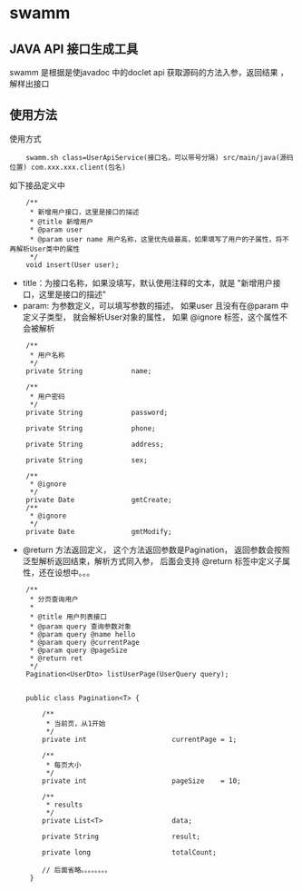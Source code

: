 
# swamm
## JAVA API 接口生成工具

swamm 是根据是使javadoc 中的doclet api 获取源码的方法入参，返回结果 ，解样出接口 

## 使用方法
使用方式
  
```
    swamm.sh class=UserApiService(接口名，可以带号分隔) src/main/java(源码位置) com.xxx.xxx.client(包名)
```

如下接品定义中
```
    /**
     * 新增用户接口，这里是接口的描述
     * @title 新增用户
     * @param user
     * @param user name 用户名称，这里优先级最高，如果填写了用户的子属性，将不再解析User类中的属性
     */
    void insert(User user);
```

* title：为接口名称，如果没填写，默认使用注释的文本，就是 "新增用户接口，这里是接口的描述"
* param: 为参数定义，可以填写参数的描述， 如果user 且没有在@param 中定义子类型， 就会解析User对象的属性， 如果 @ignore 标签，这个属性不会被解析

```
    /**
     * 用户名称
     */
    private String            name;
    
    /**
     * 用户密码
     */
    private String            password;
    
    private String            phone;
    
    private String            address;
    
    private String            sex;
    
    /**
     * @ignore
     */
    private Date              gmtCreate;
    /**
     * @ignore
     */
    private Date              gmtModify;

```

* @return 方法返回定义， 这个方法返回参数是Pagination<UserDto>， 返回参数会按照泛型解析返回结束，解析方式同入参， 后面会支持 @return 标签中定义子属性，还在设想中。。。

```
    /**
     * 分页查询用户
     *
     * @title 用户列表接口
     * @param query 查询参数对象
     * @param query @name hello
     * @param query @currentPage
     * @param query @pageSize
     * @return ret
     */
    Pagination<UserDto> listUserPage(UserQuery query);
    
    
    public class Pagination<T> {
    
        /**
         * 当前页，从1开始
         */
        private int                     currentPage = 1;
    
        /**
         * 每页大小
         */
        private int                     pageSize    = 10;
    
        /**
         * results
         */
        private List<T>                 data;
    
        private String                  result;
    
        private long                    totalCount;
        
        // 后面省略。。。。。。。。
     }
```